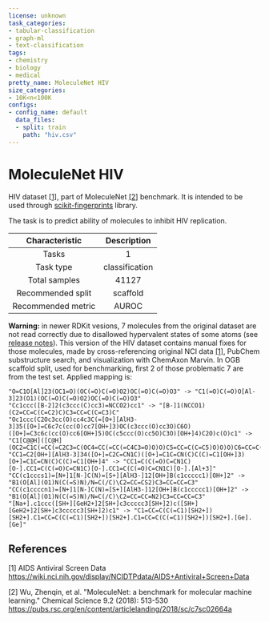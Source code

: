 ```yaml
---
license: unknown
task_categories:
- tabular-classification
- graph-ml
- text-classification
tags:
- chemistry
- biology
- medical
pretty_name: MoleculeNet HIV
size_categories:
- 10K<n<100K
configs:
- config_name: default
  data_files:
  - split: train
    path: "hiv.csv"
---
```


# MoleculeNet HIV

HIV dataset [[1]](#1), part of MoleculeNet [[2]](#2) benchmark. It is intended to be used through 
[scikit-fingerprints](https://github.com/scikit-fingerprints/scikit-fingerprints) library.

The task is to predict ability of molecules to inhibit HIV replication.

| **Characteristic** | **Description** |
|:------------------:|:---------------:|
|        Tasks       |        1        |
|      Task type     |  classification |
|    Total samples   |      41127      |
|  Recommended split |     scaffold    |
| Recommended metric |      AUROC      |

**Warning:** in newer RDKit vesions, 7 molecules from the original dataset are not read correctly due to disallowed
hypervalent states of some atoms (see [release notes](https://github.com/rdkit/rdkit/releases/tag/Release_2024_09_1)).
This version of the HIV dataset contains manual fixes for those molecules, made by cross-referencing original
NCI data [[1]](#1), PubChem substructure search, and visualization with ChemAxon Marvin. In OGB scaffold split, used
for benchmarking, first 2 of those problematic 7 are from the test set. Applied mapping is:
```
"O=C1O[Al]23(OC1=O)(OC(=O)C(=O)O2)OC(=O)C(=O)O3" -> "C1(=O)C(=O)O[Al-3]23(O1)(OC(=O)C(=O)O2)OC(=O)C(=O)O3"
"Cc1ccc([B-2]2(c3ccc(C)cc3)=NCCO2)cc1" -> "[B-]1(NCCO1)(C2=CC=C(C=C2)C)C3=CC=C(C=C3)C"
"Oc1ccc(C2Oc3cc(O)cc4c3C(=[O+][AlH3-3]35([O+]=C6c7c(cc(O)cc7[OH+]3)OC(c3ccc(O)cc3O)C6O)([O+]=C3c6c(cc(O)cc6[OH+]5)OC(c5ccc(O)cc5O)C3O)[OH+]4)C2O)c(O)c1" -> "C1[C@@H]([C@H](OC2=C1C(=CC(=C2C3=C(OC4=CC(=CC(=C4C3=O)O)O)C5=CC=C(C=C5)O)O)O)C6=CC=C(C=C6)O)O"
"CC1=C2[OH+][AlH3-3]34([O+]=C2C=CN1C)([O+]=C1C=CN(C)C(C)=C1[OH+]3)[O+]=C1C=CN(C)C(C)=C1[OH+]4" -> "CC1=C(C(=O)C=CN1C)[O-].CC1=C(C(=O)C=CN1C)[O-].CC1=C(C(=O)C=CN1C)[O-].[Al+3]"
"CC(c1cccs1)=[N+]1[N-]C(N)=[S+][AlH3-]12[OH+]B(c1ccccc1)[OH+]2" -> "B1(O[Al](O1)N(C(=S)N)/N=C(/C)\C2=CC=CS2)C3=CC=CC=C3"
"CC(c1ccccn1)=[N+]1[N-]C(N)=[S+][AlH3-]12[OH+]B(c1ccccc1)[OH+]2" -> "B1(O[Al](O1)N(C(=S)N)/N=C(/C)\C2=CC=CC=N2)C3=CC=CC=C3"
"[Na+].c1ccc([SH+][GeH2+]2[SH+]c3ccccc3[SH+]2)c([SH+][GeH2+]2[SH+]c3ccccc3[SH+]2)c1" -> "C1=CC=C(C(=C1)[SH2+])[SH2+].C1=CC=C(C(=C1)[SH2+])[SH2+].C1=CC=C(C(=C1)[SH2+])[SH2+].[Ge].[Ge]"
```

## References
<a id="1">[1]</a> 
AIDS Antiviral Screen Data
https://wiki.nci.nih.gov/display/NCIDTPdata/AIDS+Antiviral+Screen+Data

<a id="2">[2]</a> 
Wu, Zhenqin, et al.
"MoleculeNet: a benchmark for molecular machine learning."
Chemical Science 9.2 (2018): 513-530
https://pubs.rsc.org/en/content/articlelanding/2018/sc/c7sc02664a